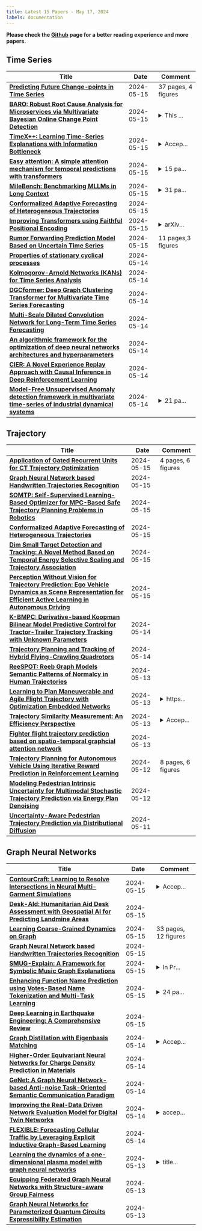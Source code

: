 ```yaml
---
title: Latest 15 Papers - May 17, 2024
labels: documentation
---
```

**Please check the [Github](https://github.com/zezhishao/MTS_Daily_ArXiv) page for a better reading experience and more papers.**

## Time Series
| **Title** | **Date** | **Comment** |
| --- | --- | --- |
| **[Predicting Future Change-points in Time Series](http://arxiv.org/abs/2405.09485v1)** | 2024-05-15 | 37 pages, 4 figures |
| **[BARO: Robust Root Cause Analysis for Microservices via Multivariate Bayesian Online Change Point Detection](http://arxiv.org/abs/2405.09330v1)** | 2024-05-15 | <details><summary>This ...</summary><p>This paper has been accepted to FSE'24</p></details> |
| **[TimeX++: Learning Time-Series Explanations with Information Bottleneck](http://arxiv.org/abs/2405.09308v1)** | 2024-05-15 | <details><summary>Accep...</summary><p>Accepted by International Conference on Machine Learning (ICML 2024)</p></details> |
| **[Easy attention: A simple attention mechanism for temporal predictions with transformers](http://arxiv.org/abs/2308.12874v3)** | 2024-05-15 | <details><summary>15 pa...</summary><p>15 pages and 6 figures</p></details> |
| **[MileBench: Benchmarking MLLMs in Long Context](http://arxiv.org/abs/2404.18532v2)** | 2024-05-15 | <details><summary>31 pa...</summary><p>31 pages, 13 figures, 14 tables; We add results of GPT-4o in this version</p></details> |
| **[Conformalized Adaptive Forecasting of Heterogeneous Trajectories](http://arxiv.org/abs/2402.09623v2)** | 2024-05-15 |  |
| **[Improving Transformers using Faithful Positional Encoding](http://arxiv.org/abs/2405.09061v1)** | 2024-05-15 | <details><summary>arXiv...</summary><p>arXiv admin note: text overlap with arXiv:2305.17149</p></details> |
| **[Rumor Forwarding Prediction Model Based on Uncertain Time Series](http://arxiv.org/abs/2403.08493v2)** | 2024-05-15 | 11 pages,3 figures |
| **[Properties of stationary cyclical processes](http://arxiv.org/abs/2405.08907v1)** | 2024-05-14 |  |
| **[Kolmogorov-Arnold Networks (KANs) for Time Series Analysis](http://arxiv.org/abs/2405.08790v1)** | 2024-05-14 |  |
| **[DGCformer: Deep Graph Clustering Transformer for Multivariate Time Series Forecasting](http://arxiv.org/abs/2405.08440v1)** | 2024-05-14 |  |
| **[Multi-Scale Dilated Convolution Network for Long-Term Time Series Forecasting](http://arxiv.org/abs/2405.05499v2)** | 2024-05-14 |  |
| **[An algorithmic framework for the optimization of deep neural networks architectures and hyperparameters](http://arxiv.org/abs/2303.12797v2)** | 2024-05-14 |  |
| **[CIER: A Novel Experience Replay Approach with Causal Inference in Deep Reinforcement Learning](http://arxiv.org/abs/2405.08380v1)** | 2024-05-14 |  |
| **[Model-Free Unsupervised Anomaly detection framework in multivariate time-series of industrial dynamical systems](http://arxiv.org/abs/2405.08349v1)** | 2024-05-14 | <details><summary>21 pa...</summary><p>21 pages, 2 tables, 10 figures</p></details> |

## Trajectory
| **Title** | **Date** | **Comment** |
| --- | --- | --- |
| **[Application of Gated Recurrent Units for CT Trajectory Optimization](http://arxiv.org/abs/2405.09333v1)** | 2024-05-15 | 4 pages, 6 figures |
| **[Graph Neural Network based Handwritten Trajectories Recognition](http://arxiv.org/abs/2405.09247v1)** | 2024-05-15 |  |
| **[SOMTP: Self-Supervised Learning-Based Optimizer for MPC-Based Safe Trajectory Planning Problems in Robotics](http://arxiv.org/abs/2405.09212v1)** | 2024-05-15 |  |
| **[Conformalized Adaptive Forecasting of Heterogeneous Trajectories](http://arxiv.org/abs/2402.09623v2)** | 2024-05-15 |  |
| **[Dim Small Target Detection and Tracking: A Novel Method Based on Temporal Energy Selective Scaling and Trajectory Association](http://arxiv.org/abs/2405.09054v1)** | 2024-05-15 |  |
| **[Perception Without Vision for Trajectory Prediction: Ego Vehicle Dynamics as Scene Representation for Efficient Active Learning in Autonomous Driving](http://arxiv.org/abs/2405.09049v1)** | 2024-05-15 |  |
| **[K-BMPC: Derivative-based Koopman Bilinear Model Predictive Control for Tractor-Trailer Trajectory Tracking with Unknown Parameters](http://arxiv.org/abs/2311.08707v2)** | 2024-05-14 |  |
| **[Trajectory Planning and Tracking of Hybrid Flying-Crawling Quadrotors](http://arxiv.org/abs/2312.08718v2)** | 2024-05-14 |  |
| **[ReeSPOT: Reeb Graph Models Semantic Patterns of Normalcy in Human Trajectories](http://arxiv.org/abs/2405.00808v2)** | 2024-05-13 |  |
| **[Learning to Plan Maneuverable and Agile Flight Trajectory with Optimization Embedded Networks](http://arxiv.org/abs/2405.07736v1)** | 2024-05-13 | <details><summary>https...</summary><p>https://github.com/ZJU-FAST-Lab/e2e_opt</p></details> |
| **[Trajectory Similarity Measurement: An Efficiency Perspective](http://arxiv.org/abs/2311.00960v2)** | 2024-05-13 | <details><summary>Accep...</summary><p>Accepted by VLDB 2024</p></details> |
| **[Fighter flight trajectory prediction based on spatio-temporal graphcial attention network](http://arxiv.org/abs/2405.08034v1)** | 2024-05-13 |  |
| **[Trajectory Planning for Autonomous Vehicle Using Iterative Reward Prediction in Reinforcement Learning](http://arxiv.org/abs/2404.12079v4)** | 2024-05-12 | 8 pages, 6 figures |
| **[Modeling Pedestrian Intrinsic Uncertainty for Multimodal Stochastic Trajectory Prediction via Energy Plan Denoising](http://arxiv.org/abs/2405.07164v1)** | 2024-05-12 |  |
| **[Uncertainty-Aware Pedestrian Trajectory Prediction via Distributional Diffusion](http://arxiv.org/abs/2303.08367v2)** | 2024-05-11 |  |

## Graph Neural Networks
| **Title** | **Date** | **Comment** |
| --- | --- | --- |
| **[ContourCraft: Learning to Resolve Intersections in Neural Multi-Garment Simulations](http://arxiv.org/abs/2405.09522v1)** | 2024-05-15 | <details><summary>Accep...</summary><p>Accepted for publication by SIGGRAPH 2024, conference track</p></details> |
| **[Desk-AId: Humanitarian Aid Desk Assessment with Geospatial AI for Predicting Landmine Areas](http://arxiv.org/abs/2405.09444v1)** | 2024-05-15 |  |
| **[Learning Coarse-Grained Dynamics on Graph](http://arxiv.org/abs/2405.09324v1)** | 2024-05-15 | 33 pages, 12 figures |
| **[Graph Neural Network based Handwritten Trajectories Recognition](http://arxiv.org/abs/2405.09247v1)** | 2024-05-15 |  |
| **[SMUG-Explain: A Framework for Symbolic Music Graph Explanations](http://arxiv.org/abs/2405.09241v1)** | 2024-05-15 | <details><summary>In Pr...</summary><p>In Proceedings of the Sound and Music Computing Conference 2024 (SMC2024), Porto, Portugal</p></details> |
| **[Enhancing Function Name Prediction using Votes-Based Name Tokenization and Multi-Task Learning](http://arxiv.org/abs/2405.09112v1)** | 2024-05-15 | <details><summary>24 pa...</summary><p>24 pages, 10 figures, ACM ESEC/FSE 2024</p></details> |
| **[Deep Learning in Earthquake Engineering: A Comprehensive Review](http://arxiv.org/abs/2405.09021v1)** | 2024-05-15 |  |
| **[Graph Distillation with Eigenbasis Matching](http://arxiv.org/abs/2310.09202v2)** | 2024-05-14 | <details><summary>Accep...</summary><p>Accepted by ICML 2024</p></details> |
| **[Higher-Order Equivariant Neural Networks for Charge Density Prediction in Materials](http://arxiv.org/abs/2312.05388v2)** | 2024-05-14 |  |
| **[GeNet: A Graph Neural Network-based Anti-noise Task-Oriented Semantic Communication Paradigm](http://arxiv.org/abs/2403.18296v2)** | 2024-05-14 |  |
| **[Improving the Real-Data Driven Network Evaluation Model for Digital Twin Networks](http://arxiv.org/abs/2405.08473v1)** | 2024-05-14 | <details><summary>accep...</summary><p>accepted at IEEE ICC 2024 Workshop - DDINS</p></details> |
| **[FLEXIBLE: Forecasting Cellular Traffic by Leveraging Explicit Inductive Graph-Based Learning](http://arxiv.org/abs/2405.08843v1)** | 2024-05-14 |  |
| **[Learning the dynamics of a one-dimensional plasma model with graph neural networks](http://arxiv.org/abs/2310.17646v3)** | 2024-05-13 | <details><summary>title...</summary><p>title changed, accepted for publication in Machine Learning: Science and Technology, code available at https://github.com/diogodcarvalho/gns-sheet-model</p></details> |
| **[Equipping Federated Graph Neural Networks with Structure-aware Group Fairness](http://arxiv.org/abs/2310.12350v3)** | 2024-05-13 |  |
| **[Graph Neural Networks for Parameterized Quantum Circuits Expressibility Estimation](http://arxiv.org/abs/2405.08100v1)** | 2024-05-13 |  |

